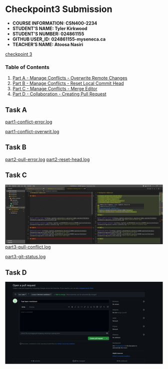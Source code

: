 # Checkpoint3 Submission

- **COURSE INFORMATION: CSN400-2234**
- **STUDENT’S NAME: Tyler Kirkwood**
- **STUDENT'S NUMBER: 024861155**
- **GITHUB USER_ID: 024861155-myseneca.ca**
- **TEACHER’S NAME: Atoosa Nasiri**

[checkpoint 3](https://github.com/0245861155-myseneca/CSN400-Capstone/tree/main/checkpoint3 "shortcut for checkpoint 3")

### Table of Contents
1. [Part A - Manage Conflicts - Overwrite Remote Changes](#header1)
2. [Part B - Manage Conflicts - Reset Local Commit Head](#header2)
3. [Part C - Manage Conflicts - Merge Editor](#header3)
4. [Part D - Collaboration - Creating Pull Request](#header4)

## Task A

[part1-conflict-error.log](https://github.com/0245861155-myseneca/CSN400-Capstone/blob/main/checkpoint3/logs/part1-conflict-error.log "part1-conflict-error.log")

[part1-conflict-overwrit.log](https://github.com/0245861155-myseneca/CSN400-Capstone/blob/main/checkpoint3/logs/part1-conflict-overwrite.log "part1-conflict-overwrite.log")

## Task B 

[part2-pull-error.log](https://github.com/0245861155-myseneca/CSN400-Capstone/blob/main/checkpoint3/logs/part2-pull-error.log "part2-pull-error.log")
[part2-reset-head.log](https://github.com/0245861155-myseneca/CSN400-Capstone/blob/main/checkpoint3/logs/part2-reset-head.log "part2-reset-head.log")

## Task C

<img src="image.png"
     alt="Markdown Monster icon"
     style="float: left; margin-right: 10px;" />

[part3-pull-conflict.log](https://github.com/0245861155-myseneca/CSN400-Capstone/blob/main/checkpoint3/logs/part3-pull-conflict.log "part3-pull-conflict.log")

[part3-git-status.log](https://github.com/0245861155-myseneca/CSN400-Capstone/blob/main/checkpoint3/logs/part3-status.log "part3-git-status.log")

## Task D

<img src="partD.png"
     alt="Markdown Monster icon"
     style="float: left; margin-right: 10px;" />
